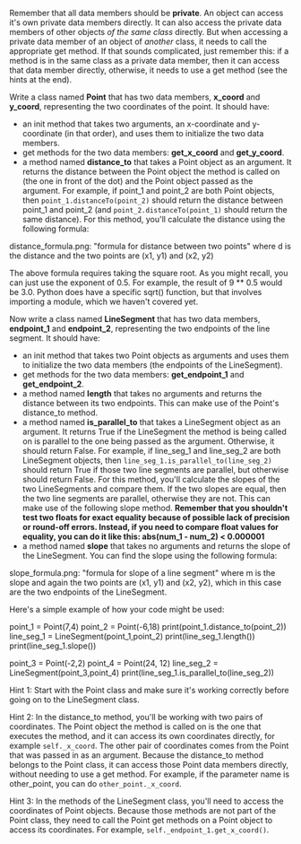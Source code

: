 Remember that all data members should be **private**. An object can access it's own private data members directly. It can also access the private data members of other objects *of the same class* directly. But when accessing a private data member of an object of *another* class, it needs to call the appropriate get method. If that sounds complicated, just remember this: if a method is in the same class as a private data member, then it can access that data member directly, otherwise, it needs to use a get method (see the hints at the end).

Write a class named **Point** that has two data members, **x_coord** and **y_coord**, representing the two coordinates of the point. It should have:
* an init method that takes two arguments, an x-coordinate and y-coordinate (in that order), and uses them to initialize the two data members.
* get methods for the two data members: **get_x_coord** and **get_y_coord**.
* a method named **distance_to** that takes a Point object as an argument. It returns the distance between the Point object the method is called on (the one in front of the dot) and the Point object passed as the argument. For example, if point_1 and point_2 are both Point objects, then ```point_1.distanceTo(point_2)``` should return the distance between point_1 and point_2 (and ```point_2.distanceTo(point_1)``` should return the same distance). For this method, you'll calculate the distance using the following formula:

distance_formula.png: "formula for distance between two points"
where d is the distance and the two points are (x1, y1) and (x2, y2)

The above formula requires taking the square root. As you might recall, you can just use the exponent of 0.5. For example, the result of 9 ** 0.5 would be 3.0. Python does have a specific sqrt() function, but that involves importing a module, which we haven't covered yet.

Now write a class named **LineSegment** that has two data members, **endpoint_1** and  **endpoint_2**, representing the two endpoints of the line segment. It should have:
* an init method that takes two Point objects as arguments and uses them to initialize the two data members (the endpoints of the LineSegment).
* get methods for the two data members: **get_endpoint_1** and **get_endpoint_2**.
* a method named **length** that takes no arguments and returns the distance between its two endpoints. This can make use of the Point's distance_to method.
* a method named **is_parallel_to** that takes a LineSegment object as an argument. It returns True if the LineSegment the method is being called on is parallel to the one being passed as the argument. Otherwise, it should return False. For example, if line_seg_1 and line_seg_2 are both LineSegment objects, then ```line_seg_1.is_parallel_to(line_seg_2)``` should return True if those two line segments are parallel, but otherwise should return False. For this method, you'll calculate the slopes of the two LineSegments and compare them. If the two slopes are equal, then the two line segments are parallel, otherwise they are not. This can make use of the following slope method. **Remember that you shouldn't test two floats for exact equality because of possible lack of precision or round-off errors. Instead, if you need to compare float values for equality, you can do it like this: abs(num_1 - num_2) < 0.000001**
* a method named **slope** that takes no arguments and returns the slope of the LineSegment. You can find the slope using the following formula:

slope_formula.png: "formula for slope of a line segment"
where m is the slope and again the two points are (x1, y1) and (x2, y2), which in this case are the two endpoints of the LineSegment.

Here's a simple example of how your code might be used:

point_1 = Point(7,4)
point_2 = Point(-6,18)
print(point_1.distance_to(point_2))
line_seg_1 = LineSegment(point_1,point_2)
print(line_seg_1.length())
print(line_seg_1.slope())

point_3 = Point(-2,2)
point_4 = Point(24, 12)
line_seg_2 = LineSegment(point_3,point_4)
print(line_seg_1.is_parallel_to(line_seg_2))

Hint 1: Start with the Point class and make sure it's working correctly before going on to the LineSegment class.

Hint 2: In the distance_to method, you'll be working with two pairs of coordinates. The Point object the method is called on is the one that executes the method, and it can access its own coordinates directly, for example ```self._x_coord```. The other pair of coordinates comes from the Point that was passed in as an argument. Because the distance_to method belongs to the Point class, it can access those Point data members directly, without needing to use a get method. For example, if the parameter name is other_point, you can do ```other_point._x_coord```.

Hint 3: In the methods of the LineSegment class, you'll need to access the coordinates of Point objects. Because those methods are not part of the Point class, they need to call the Point get methods on a Point object to access its coordinates. For example, ```self._endpoint_1.get_x_coord()```.
